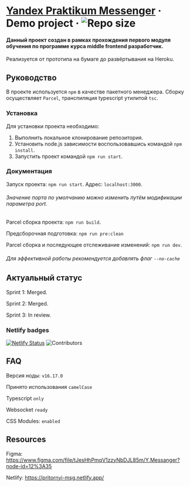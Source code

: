 # [Yandex Praktikum Messenger](https://github.com/OnexDev/middle.messenger.praktikum.yandex) &middot; Demo project &middot; ![Repo size](https://img.shields.io/github/repo-size/onexdev/middle.messenger.praktikum.yandex)

#### Данный проект создан в рамках прохождения первого модуля обучения по программе курса middle frontend разработчик.

Реализуется от прототипа на бумаге до развёртывания на Heroku.

## Руководство

В проекте используется `npm` в качестве пакетного менеджера. Сборку осуществляет `Parcel`, 
транспиляция typescript утилитой `tsc`.

### Установка

Для установки проекта необходимо:

1. Выполнить локальное клонирование репозитория.
2. Установить node.js зависимости воспользовавшись командой `npm install`.
3. Запустить проект командой `npm run start`.

### Документация

Запуск проекта: `npm run start`. Адрес: `localhost:3000`.

###### Значение порта по умолчанию можно изменить путём модификации параметра port.

Parcel сборка проекта: `npm run build`.

Предсборочная подготовка: `npm run pre:clean`

Parcel сборка и последующее отслеживание изменений: `npm run dev`.

###### Для эффективной работы рекомендуется добавлять флаг `--no-cache`

## Актуальный статус

Sprint 1: Merged.

Sprint 2: Merged.

Sprint 3: In review.

### Netlify badges

[![Netlify Status](https://api.netlify.com/api/v1/badges/840fe653-3cee-4c38-99e6-56f885282e0f/deploy-status)](https://app.netlify.com/sites/pritornyi-msg/deploys)
![Contributors](https://img.shields.io/website?label=netlify&url=https%3A%2F%2Fpritornyi-msg.netlify.app%2F)

## FAQ 
Версия ноды: `v16.17.0`

Принято использования `camelCase`

Typescript `only`

Websocket `ready`

CSS Modules: `enabled`

## Resources

Figma: https://www.figma.com/file/tJesHhPmqV1zzyNbDJL85m/Y.Messanger?node-id=12%3A35

Netlify: https://pritornyi-msg.netlify.app/
